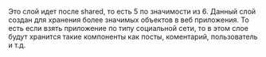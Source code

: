 Это слой идет после shared, то есть 5 по значимости из 6. Данный слой создан для хранения более значимых объектов в веб приложения. То есть если взять приложение по типу социальной сети, то в этом слое будут хранится такие компоненты как посты, коментарий, пользователь и т.д.